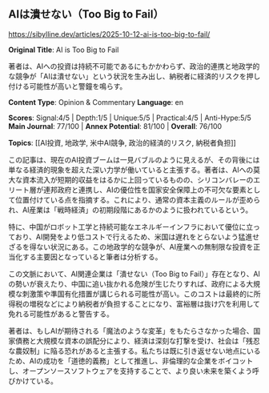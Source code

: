 ## AIは潰せない（Too Big to Fail）

https://sibylline.dev/articles/2025-10-12-ai-is-too-big-to-fail/

**Original Title**: AI is Too Big to Fail

著者は、AIへの投資は持続不可能であるにもかかわらず、政治的連携と地政学的な競争が「AIは潰せない」という状況を生み出し、納税者に経済的リスクを押し付ける可能性が高いと警鐘を鳴らす。

**Content Type**: Opinion & Commentary
**Language**: en

**Scores**: Signal:4/5 | Depth:1/5 | Unique:5/5 | Practical:4/5 | Anti-Hype:5/5
**Main Journal**: 77/100 | **Annex Potential**: 81/100 | **Overall**: 76/100

**Topics**: [[AI投資, 地政学, 米中AI競争, 政治的経済的リスク, 納税者負担]]

この記事は、現在のAI投資ブームは一見バブルのように見えるが、その背後には単なる経済的現象を超えた深い力学が働いていると主張する。著者は、AIへの莫大な資本流入が短期的収益をはるかに上回っているものの、シリコンバレーのエリート層が連邦政府と連携し、AIの優位性を国家安全保障上の不可欠な要素として位置付けている点を指摘する。これにより、通常の資本主義のルールが歪められ、AI産業は「戦時経済」の初期段階にあるかのように扱われているという。

特に、中国がロボット工学と持続可能なエネルギーインフラにおいて優位に立っており、AI開発をより低コストで行えるため、米国は遅れをとらないよう猛進せざるを得ない状況にある。この地政学的な競争が、AI産業への無制限な投資を正当化する主要因となっていると筆者は分析する。

この文脈において、AI関連企業は「潰せない（Too Big to Fail）」存在となり、AIの勢いが衰えたり、中国に追い抜かれる危険が生じたりすれば、政府による大規模な刺激策や準国有化措置が講じられる可能性が高い。このコストは最終的に所得税の増税などにより納税者が負担することになり、富裕層は抜け穴を利用して免れる可能性があると警告する。

著者は、もしAIが期待される「魔法のような変革」をもたらさなかった場合、国家債務と大規模な資本の誤配分により、経済は深刻な打撃を受け、社会は「残忍な農奴制」に陥る恐れがあると主張する。私たちは既に引き返せない地点にいるため、AIの成功を「道徳的義務」として推進し、非倫理的な企業をボイコットし、オープンソースソフトウェアを支持することで、より良い未来を築くよう呼びかけている。